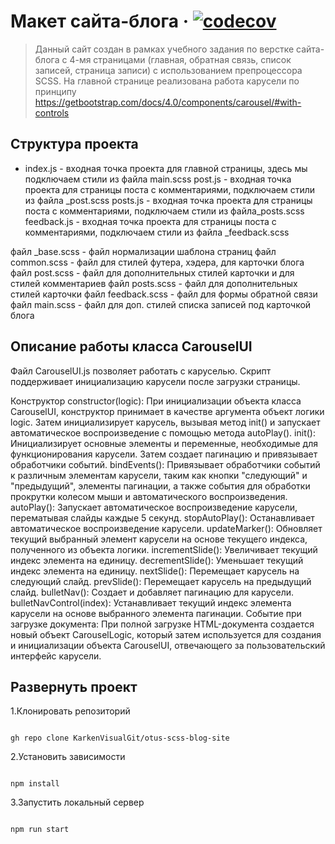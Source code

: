 # Макет сайта-блога &middot; [![codecov](https://codecov.io/github/KarkenVisualGit/otus-scss-blog-site/graph/badge.svg?token=3ip4khQLsU)](https://codecov.io/github/KarkenVisualGit/otus-scss-blog-site)

> Данный сайт создан в рамках учебного задания по верстке сайта-блога с 4-мя страницами (главная, обратная связь, список записей, страница записи) с использованием препроцессора SCSS. На главной странице реализована работа карусели по принципу <https://getbootstrap.com/docs/4.0/components/carousel/#with-controls>

## Структура проекта

- index.js - входная точка проекта для главной страницы, здесь мы подключаем стили из файла main.scss post.js - входная точка проекта для страницы поста с комментариями, подключаем стили из файла \_post.scss posts.js - входная точка проекта для страницы поста с комментариями, подключаем стили из файла_posts.scss feedback.js - входная точка проекта для страницы поста с комментариями, подключаем стили из файла \_feedback.scss

файл \_base.scss - файл нормализации шаблона страниц файл common.scss - файл для стилей футера, хэдера, для карточки блога файл post.scss - файл для дополнительных стилей карточки и для стилей комментариев файл posts.scss - файл для дополнительных стилей карточки файл feedback.scss - файл для формы обратной связи файл main.scss - файл для доп. стилей списка записей под карточкой блога

## Описание работы класса CarouselUI

Файл CarouselUI.js позволяет работать с каруселью. Скрипт поддерживает инициализацию карусели после загрузки страницы.

Конструктор constructor(logic): При инициализации объекта класса CarouselUI, конструктор принимает в качестве аргумента объект логики logic. Затем инициализирует карусель, вызывая метод init() и запускает автоматическое воспроизведение с помощью метода autoPlay(). init(): Инициализирует основные элементы и переменные, необходимые для функционирования карусели. Затем создает пагинацию и привязывает обработчики событий. bindEvents(): Привязывает обработчики событий к различным элементам карусели, таким как кнопки "следующий" и "предыдущий", элементы пагинации, а также события для обработки прокрутки колесом мыши и автоматического воспроизведения. autoPlay(): Запускает автоматическое воспроизведение карусели, перематывая слайды каждые 5 секунд. stopAutoPlay(): Останавливает автоматическое воспроизведение карусели. updateMarker(): Обновляет текущий выбранный элемент карусели на основе текущего индекса, полученного из объекта логики. incrementSlide(): Увеличивает текущий индекс элемента на единицу. decrementSlide(): Уменьшает текущий индекс элемента на единицу. nextSlide(): Перемещает карусель на следующий слайд. prevSlide(): Перемещает карусель на предыдущий слайд. bulletNav(): Создает и добавляет пагинацию для карусели. bulletNavControl(index): Устанавливает текущий индекс элемента карусели на основе выбранного элемента пагинации. Событие при загрузке документа: При полной загрузке HTML-документа создается новый объект CarouselLogic, который затем используется для создания и инициализации объекта CarouselUI, отвечающего за пользовательский интерфейс карусели.

## Развернуть проект

1.Клонировать репозиторий

```shell

gh repo clone KarkenVisualGit/otus-scss-blog-site

```

2.Установить зависимости

```shell

npm install

```

3.Запустить локальный сервер

```shell

npm run start
```

